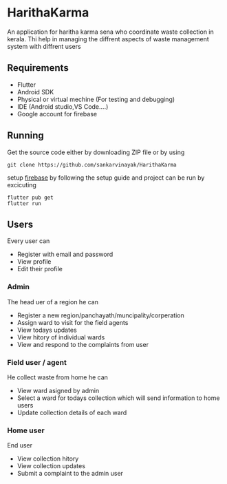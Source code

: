# HarithaKarma
An application for haritha karma sena who coordinate waste collection in kerala. Thi help in managing the diffrent aspects of waste management system with diffrent users
## Requirements
- Flutter
- Android SDK
- Physical or virtual mechine (For testing and debugging)
- IDE (Android studio,VS Code....)
- Google account for firebase

## Running
Get the source code either by downloading ZIP file or by using 
```
git clone https://github.com/sankarvinayak/HarithaKarma
```
setup [firebase](https://console.firebase.google.com) by following the setup guide
and project can be run by excicuting
```
flutter pub get
flutter run
```
## Users
Every user can
- Register with email and password
- View profile
- Edit their profile
### Admin
The head uer of a region he can
- Register a new region/panchayath/muncipality/corperation
- Assign ward to visit for the field agents 
- View todays updates
- View hitory of individual wards
- View and respond to the complaints from user
### Field user / agent
He collect waste from home he can
- View ward asigned by admin
- Select a ward for todays collection which will send information to home users
- Update collection details of each ward
### Home user
End user
- View collection hitory
- View collection updates
- Submit a complaint to the admin user 

